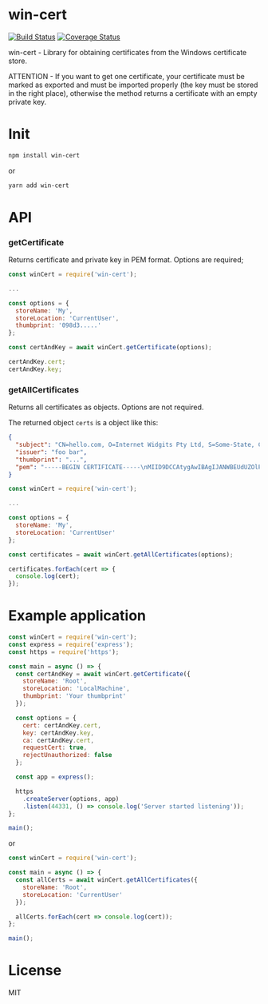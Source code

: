 win-cert
======

[![Build Status](https://travis-ci.org/Rodion93/win-cert.svg?branch=master)](https://travis-ci.org/Rodion93/win-cert) [![Coverage Status](https://coveralls.io/repos/github/Rodion93/win-cert/badge.svg?branch=master)](https://coveralls.io/github/Rodion93/win-cert?branch=master)

win-cert - Library for obtaining certificates from the Windows certificate store.

ATTENTION - If you want to get one certificate, your certificate must be marked as exported 
and must be imported properly (the key must be stored in the right place), otherwise the method 
returns a certificate with an empty private key.

Init
===========

```bash
npm install win-cert
```
or 
```bash
yarn add win-cert
```

API
===========

### getCertificate

Returns certificate and private key in PEM format.
Options are required;

```javascript
const winCert = require('win-cert');

...

const options = {
  storeName: 'My',
  storeLocation: 'CurrentUser',
  thumbprint: '098d3.....'
};

const certAndKey = await winCert.getCertificate(options);

certAndKey.cert;
certAndKey.key;

```

### getAllCertificates

Returns all certificates as objects. Options are not required.

The returned object `certs` is a object like this:

```json
{
  "subject": "CN=hello.com, O=Internet Widgits Pty Ltd, S=Some-State, C=AU",
  "issuer": "foo bar",
  "thumbprint": "...",
  "pem": "-----BEGIN CERTIFICATE-----\nMIID9DCCAtygAwIBAgIJANWBEUdUZOlPMA0GCSqGSIb3DQEBBQUAMFkxCzAJBgNV..."
}
```

```javascript
const winCert = require('win-cert');

...

const options = {
  storeName: 'My',
  storeLocation: 'CurrentUser'
};

const certificates = await winCert.getAllCertificates(options);

certificates.forEach(cert => {
  console.log(cert);
});

```

Example application
===========

```javascript
const winCert = require('win-cert');
const express = require('express');
const https = require('https');

const main = async () => {
  const certAndKey = await winCert.getCertificate({
    storeName: 'Root',
    storeLocation: 'LocalMachine',
    thumbprint: 'Your thumbprint'
  });

  const options = {
    cert: certAndKey.cert,
    key: certAndKey.key,
    ca: certAndKey.cert,
    requestCert: true,
    rejectUnauthorized: false
  };

  const app = express();

  https
    .createServer(options, app)
    .listen(44331, () => console.log('Server started listening'));
};

main();
```

or

```javascript
const winCert = require('win-cert');

const main = async () => {
  const allCerts = await winCert.getAllCertificates({
    storeName: 'Root',
    storeLocation: 'CurrentUser'
  });

  allCerts.forEach(cert => console.log(cert));
};

main();
```

License
=======

MIT